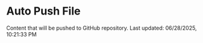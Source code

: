 # Auto Push File

Content that will be pushed to GitHub repository.
Last updated: 06/28/2025, 10:21:33 PM